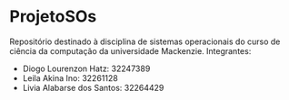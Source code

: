 # ProjetoSOs
Repositório destinado à disciplina de sistemas operacionais do curso de ciência da computação da universidade Mackenzie.
Integrantes:
- Diogo Lourenzon Hatz: 32247389
- Leila Akina Ino: 32261128
- Livia Alabarse dos Santos: 32264429
